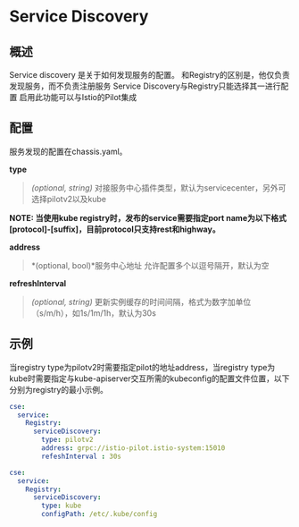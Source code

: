 # Service Discovery
## 概述

Service discovery 是关于如何发现服务的配置。
和Registry的区别是，他仅负责发现服务，而不负责注册服务
Service Discovery与Registry只能选择其一进行配置
启用此功能可以与Istio的Pilot集成

## 配置

服务发现的配置在chassis.yaml。

**type**
> *(optional, string)* 对接服务中心插件类型，默认为servicecenter，另外可选择pilotv2以及kube

**NOTE: 当使用kube registry时，发布的service需要指定port name为以下格式 [protocol]-[suffix]，目前protocol只支持rest和highway。**

**address**
> *(optional, bool)*服务中心地址 允许配置多个以逗号隔开，默认为空

**refreshInterval**
> *(optional, string)* 更新实例缓存的时间间隔，格式为数字加单位（s/m/h），如1s/1m/1h，默认为30s

## 示例

当registry type为pilotv2时需要指定pilot的地址address，当registry type为kube时需要指定与kube-apiserver交互所需的kubeconfig的配置文件位置，以下分别为registry的最小示例。

```yaml
cse:
  service:
    Registry:
      serviceDiscovery:
        type: pilotv2
        address: grpc://istio-pilot.istio-system:15010
        refeshInterval : 30s
```

```yaml
cse:
  service:
    Registry:
      serviceDiscovery:
        type: kube
        configPath: /etc/.kube/config
```


